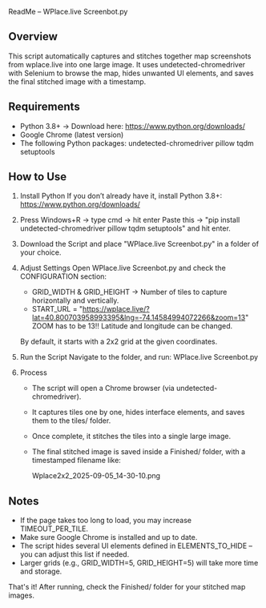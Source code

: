 ReadMe – WPlace.live Screenbot.py

Overview
--------
This script automatically captures and stitches together map screenshots from wplace.live into one large image. It uses undetected-chromedriver with Selenium to browse the map, hides unwanted UI elements, and saves the final stitched image with a timestamp.

Requirements
------------
- Python 3.8+ → Download here: https://www.python.org/downloads/
- Google Chrome (latest version)
- The following Python packages:
  undetected-chromedriver pillow tqdm setuptools

How to Use
----------

1. Install Python
   If you don’t already have it, install Python 3.8+: https://www.python.org/downloads/
   
2. Press Windows+R -> type cmd -> hit enter
   Paste this -> "pip install undetected-chromedriver pillow tqdm setuptools" and hit enter.

3. Download the Script and place "WPlace.live Screenbot.py" in a folder of your choice.

4. Adjust Settings
   Open WPlace.live Screenbot.py and check the CONFIGURATION section:
   - GRID_WIDTH & GRID_HEIGHT → Number of tiles to capture horizontally and vertically.
   - START_URL = "https://wplace.live/?lat=40.800703958993395&lng=-74.14584994072266&zoom=13" 
     ZOOM has to be 13!!   Latitude and longitude can be changed.

   By default, it starts with a 2x2 grid at the given coordinates.

5. Run the Script
   Navigate to the folder, and run: WPlace.live Screenbot.py

6. Process
   - The script will open a Chrome browser (via undetected-chromedriver).
   - It captures tiles one by one, hides interface elements, and saves them to the tiles/ folder.
   - Once complete, it stitches the tiles into a single large image.
   - The final stitched image is saved inside a Finished/ folder, with a timestamped filename like:

     Wplace2x2_2025-09-05_14-30-10.png


Notes
-----
- If the page takes too long to load, you may increase TIMEOUT_PER_TILE.
- Make sure Google Chrome is installed and up to date.
- The script hides several UI elements defined in ELEMENTS_TO_HIDE – you can adjust this list if needed.
- Larger grids (e.g., GRID_WIDTH=5, GRID_HEIGHT=5) will take more time and storage.

That's it! After running, check the Finished/ folder for your stitched map images.
